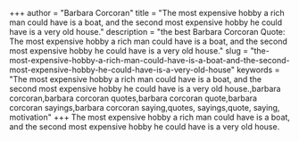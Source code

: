 +++
author = "Barbara Corcoran"
title = "The most expensive hobby a rich man could have is a boat, and the second most expensive hobby he could have is a very old house."
description = "the best Barbara Corcoran Quote: The most expensive hobby a rich man could have is a boat, and the second most expensive hobby he could have is a very old house."
slug = "the-most-expensive-hobby-a-rich-man-could-have-is-a-boat-and-the-second-most-expensive-hobby-he-could-have-is-a-very-old-house"
keywords = "The most expensive hobby a rich man could have is a boat, and the second most expensive hobby he could have is a very old house.,barbara corcoran,barbara corcoran quotes,barbara corcoran quote,barbara corcoran sayings,barbara corcoran saying,quotes, sayings,quote, saying, motivation"
+++
The most expensive hobby a rich man could have is a boat, and the second most expensive hobby he could have is a very old house.
